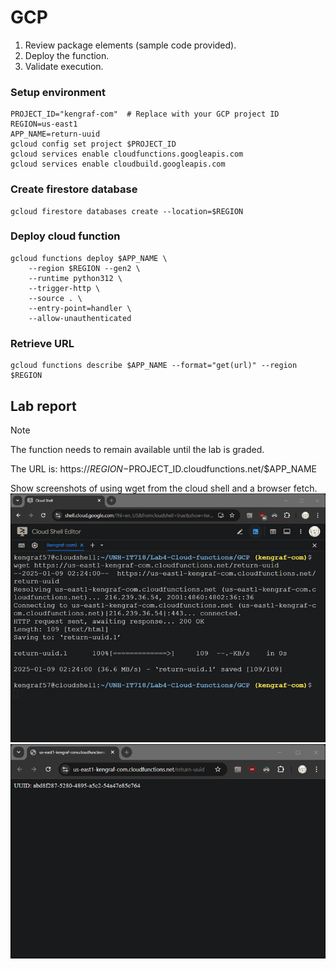 # GCP										
1.	Review package elements (sample code provided).
2.	Deploy the function.
3.	Validate execution.

### Setup environment
```
PROJECT_ID="kengraf-com"  # Replace with your GCP project ID
REGION=us-east1
APP_NAME=return-uuid
gcloud config set project $PROJECT_ID
gcloud services enable cloudfunctions.googleapis.com
gcloud services enable cloudbuild.googleapis.com
```
### Create firestore database
```
gcloud firestore databases create --location=$REGION
```
### Deploy cloud function
```
gcloud functions deploy $APP_NAME \
    --region $REGION --gen2 \
    --runtime python312 \
    --trigger-http \
    --source . \
    --entry-point=handler \
    --allow-unauthenticated
```
### Retrieve URL
```
gcloud functions describe $APP_NAME --format="get(url)" --region $REGION
```
## Lab report
> [!NOTE]
> The function needs to remain available until the lab is graded.

The URL is: https://$REGION-$PROJECT_ID.cloudfunctions.net/$APP_NAME

Show screenshots of using wget from the cloud shell and a browser fetch.  
![cloudshell](Lab4-GCP-cli.png)
![browser](Lab4-GCP-browser.png)
